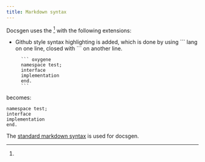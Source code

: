 ```yaml
---
title: Markdown syntax
---
```


Docsgen uses the [^markdown] with the following extensions:

* Github style syntax highlighting is added, which is done by using \`\`\` lang on one line, closed with \`\`\` on another line.
 
		``` oxygene
		namespace test;
		interface
		implementation
		end.
		```
 
becomes:
``` oxygene
namespace test;
interface
implementation
end.
```



[^markdown]:
The [standard markdown syntax](http://daringfireball.net/projects/markdown/syntax) is used for docsgen.
